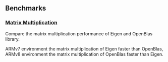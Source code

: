 ## Benchmarks

### [Matrix Multiplication](https://github.com/hedaoyuan/Function/blob/master/src/matmul/README.md)
Compare the matrix multiplication performance of Eigen and OpenBlas library.

ARMv7 environment the matrix multiplication of Eigen faster than OpenBlas, ARMv8 environment the matrix multiplication of OpenBlas faster than Eigen.

